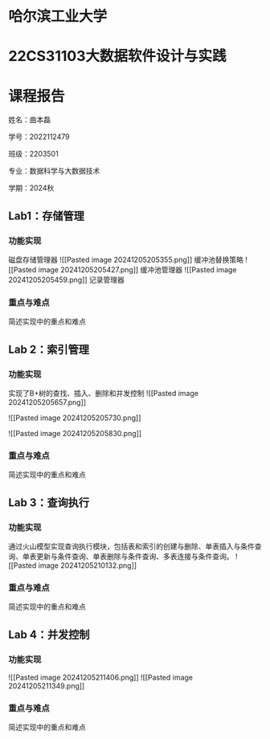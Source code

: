 



# 哈尔滨工业大学

# 22CS31103大数据软件设计与实践

# 课程报告

姓名：曲本磊

学号：2022112479

班级：2203501

专业：数据科学与大数据技术

学期：2024秋

## Lab1：存储管理

### 功能实现

磁盘存储管理器
![[Pasted image 20241205205355.png]]
缓冲池替换策略
![[Pasted image 20241205205427.png]]
缓冲池管理器
![[Pasted image 20241205205459.png]]
记录管理器

### 重点与难点

简述实现中的重点和难点

## Lab 2：索引管理

### 功能实现

实现了B+树的查找、插入、删除和并发控制
![[Pasted image 20241205205657.png]]

![[Pasted image 20241205205730.png]]

![[Pasted image 20241205205830.png]]

### 重点与难点

简述实现中的重点和难点

## Lab 3：查询执行

### 功能实现

通过火山模型实现查询执行模块，包括表和索引的创建与删除、单表插入与条件查询、单表更新与条件查询、单表删除与条件查询、多表连接与条件查询。
![[Pasted image 20241205210132.png]]
### 重点与难点

简述实现中的重点和难点

## Lab 4：并发控制

### 功能实现



![[Pasted image 20241205211406.png]]
![[Pasted image 20241205211349.png]]

### 重点与难点

简述实现中的重点和难点

